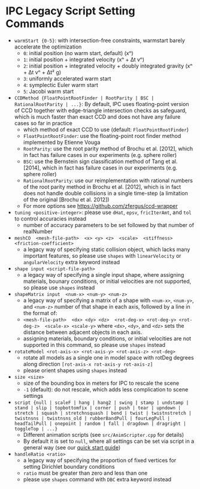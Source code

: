 # IPC Legacy Script Setting Commands

* `warmStart {0-5}`: with intersection-free constraints, warmstart barely accelerate the optimization
    * `0`: initial position (no warm start, default) (xⁿ)
    * `1`: initial position + integrated velocity (xⁿ + Δt vⁿ)
    * `2`: initial position + integrated velocity + doubly integrated gravity (xⁿ + Δt vⁿ + Δt² g)
    * `3`: uniformly accelerated warm start
    * `4`: symplectic Euler warm start
    * `5`: Jacobi warm start
* `CCDMethod {FloatPointRootFinder | RootParity | BSC | RationalRootParity | ...}`: By default, IPC uses floating-point version of CCD together with edge-triangle intersection checks as safeguard, which is much faster than exact CCD and does not have any failure cases so far in practice
    * which method of exact CCD to use (default: `FloatPointRootFinder`)
    * `FloatPointRootFinder`: use the floating-point root finder method implemented by Etienne Vouga
    * `RootParity`: use the root parity method of Brochu et al. [2012], which in fact has failure cases in our experiments (e.g. sphere roller)
    * `BSC`: use the Bernstein sign classification method of Tang et al. [2014], which in fact has failure cases in our experiments (e.g. sphere roller)
    * `RationalRootParity`: use our reimplementation with rational numbers of the root parity method in Brochu et al. [2012], which is in fact does not handle double collisions in a single time-step (a limitation of the original [Brochu et al. 2012])
    * For more options see https://github.com/zfergus/ccd-wrapper
* `tuning <positive-integer>`: please use `dHat`, `epsv`, `fricIterAmt`, and `tol` to control accuracies instead
    * number of accuracy parameters to be set followed by that number of realNumber
* `meshCO  <mesh-file-path>  <x> <y> <z>  <scale>  <stiffness>  <friction-coefficient>`
  * a legacy way of specifying static collision object, which lacks many important features, so please use `shapes` with `linearVelocity` or `angularVelocity` extra keyword instead
* `shape input <script-file-path>`
  * a legacy way of specifying a single input shape, where assigning materials, bounary conditions, or initial velocities are not supported, so please use `shapes` instead
* `shapeMatrix input  <num-x> <num-y> <num-z>`
    * a legacy way of specifying a matrix of a shape with `<num-x>`, `<num-y>`, and `<num-z>` number of that shape in each axis, followed by a line in the format of:
    * `<mesh-file-path>  <dx> <dy> <dz>  <rot-deg-x> <rot-deg-y> <rot-deg-z>  <scale-x> <scale-y>` where `<dx>`, `<dy>`, and `<dz>` sets the distance between adjacent objects in each axis.
    * assigning materials, boundary conditions, or initial velocities are not supported in this command, so please use `shapes` instead
* `rotateModel <rot-axis-x> <rot-axis-y> <rot-axis-z> <rot-deg>`
    * rotate all models as a single one in model space with rotDeg degrees along direction `[rot-axis-x rot-axis-y rot-axis-z]`
    * please orient shapes using `shapes` instead
* `size <size>`
    * size of the bounding box in meters for IPC to rescale the scene
    * `-1` (default): do not rescale, which adds less complication to scene settings
* `script {null | scaleF | hang | hang2 | swing | stamp | undstamp | stand | slip | topbottomfix | corner | push | tear | upndown | stretch | squash | stretchnsquash | bend | twist | twistnstretch | twistnsns | twistnsns_old | rubberBandPull | fourLegPull | headTailPull | onepoint | random | fall | dragdown | dragright | toggleTop | ...}`
    * Different animation scripts (see `src/AnimScripter.cpp` for details)
    * By default it is set to `null`, where all settings can be set via script in a general way (see our [quick start guide]())
* `handleRatio <ratio>`
    * a legacy way of specifying the proportion of fixed vertices for setting Dirichlet boundary conditions
    * `ratio` must be greater than zero and less than one
    * please use `shapes` command with `DBC` extra keyword instead
